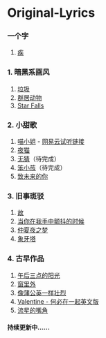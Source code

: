 # Original-Lyrics
### 一个字
1. [疾](一个字/疾.md)
### 1. 暗黑系画风
1. [垃圾](1.暗黑系画风/垃圾.md)
2. [群居动物](1.暗黑系画风/群居动物.md)
3. [Star Falls](1.暗黑系画风/Star%20Falls.md)
### 2. 小甜歌
1. [喵小姐](2.小甜歌/喵小姐.md) - [网易云试听链接](https://music.163.com/#/song?id=574291986)
2. [夜猫](2.小甜歌/夜猫.md)
3.  [无猜](2.小甜歌/无猜.md)（待完成）
4.   [笨小孩](2.小甜歌/笨小孩.md)（待完成）
5.   [致未来的你](2.小甜歌/致未来的你.md)
### 3. 旧事斑驳
1. [故](3.旧事斑驳/故.md)
2. [当你在我手中颤抖的时候](3.旧事斑驳/当你在我手中颤抖的时候.md)
4.  [仲夏夜之梦](3.旧事斑驳/仲夏夜之梦.md)
5.  [象牙塔](3.旧事斑驳/象牙塔.md)
### 4. 古早作品
1. [午后三点的阳光](4.古早作品/午后三点的阳光.md)
2. [窗里外](4.古早作品/窗里外.md)
3. [像蒲公英一样壮烈](4.古早作品/像蒲公英一样壮烈.md)
4. [Valentine - 何必在一起英文版](4.古早作品/Valentine-何必在一起英文版.md)
5. [流星的嘴角](4.古早作品/流星的嘴角.md)


#### 持续更新中……